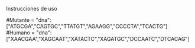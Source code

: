 Instrucciones de uso 

#Mutante = "dna":["ATGCGA","CAGTGC","TTATGT","AGAAGG","CCCCTA","TCACTG"]
#Humano = "dna": ["XAACGAA","XAGCAAT","XATACTC","XAGATGC","DCCAATC","DTCACAG"]